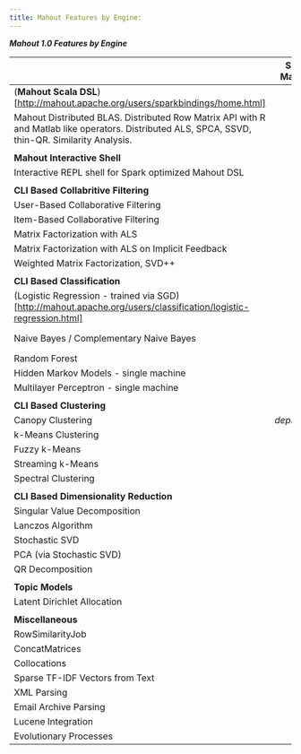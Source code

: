 ```yaml
---
title: Mahout Features by Engine:
---
```

***Mahout 1.0 Features by Engine***

| | Single Machine | MapReduce | Spark | h2o | Flink
---------------------------------------------|:----------------:|:-----------:|:------:|:---:|:----:|
(**Mahout Scala DSL**)[http://mahout.apache.org/users/sparkbindings/home.html]| 
|   Mahout Distributed BLAS. Distributed Row Matrix API with R and Matlab like operators. Distributed ALS, SPCA, SSVD, thin-QR. Similarity Analysis.    | |  | x | x |*in development*|
||
**Mahout Interactive Shell**| 
|   Interactive REPL shell for Spark optimized Mahout DSL | | | x |
||
**CLI Based Collabritive Filtering**|
    User-Based Collaborative Filtering           | x |   | x |
    Item-Based Collaborative Filtering           | x | x | x |
    Matrix Factorization with ALS | x | x |  |
    Matrix Factorization with ALS on Implicit Feedback | x | x |  |
    Weighted Matrix Factorization, SVD++  | x | | 
||
**CLI Based Classification**| | |
    (Logistic Regression - trained via SGD)[http://mahout.apache.org/users/classification/logistic-regression.html]   | x |
    Naive Bayes / Complementary Naive Bayes  | | x | *in development* |  *in development*
    Random Forest | | x|
    Hidden Markov Models - single machine  | x |
    Multilayer Perceptron - single machine | x |
||
**CLI Based Clustering**||
    Canopy Clustering  | *deprecated* | *deprecated*| 
    k-Means Clustering   | x | x |  
    Fuzzy k-Means   | x | x |  
    Streaming k-Means   | x | x |  
    Spectral Clustering   |  | x |  
||
**CLI Based Dimensionality Reduction**||
    Singular Value Decomposition | x | x | |
    Lanczos Algorithm  | x | x | 
    Stochastic SVD  | x | x |  |
    PCA (via Stochastic SVD) | x | x |  |
    QR Decomposition         | x | x |  |
||
**Topic Models**||
    Latent Dirichlet Allocation  | x | x |
||
**Miscellaneous**||
    RowSimilarityJob   |  | x | x | 
    ConcatMatrices  |  | x |
    Collocations  |  | x |  
    Sparse TF-IDF Vectors from Text |  | x |
    XML Parsing|  | x |
    Email Archive Parsing |  | x | 
    Lucene Integration |  | x |
    Evolutionary Processes | x |
    



